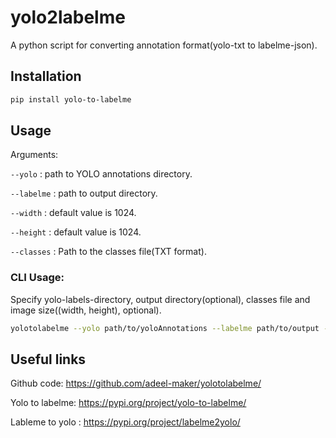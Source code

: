 # yolo2labelme

A python script for converting annotation format(yolo-txt to labelme-json).

## Installation
```bash
pip install yolo-to-labelme
```
## Usage
Arguments:

`--yolo` : path to YOLO annotations directory.

`--labelme` : path to output directory.
 
`--width` : default value is 1024.

`--height` : default value is 1024.

`--classes` : Path to the classes file(TXT format).

### CLI Usage:
Specify yolo-labels-directory, output directory(optional), classes file and image size((width, height), optional).

```bash
yolotolabelme --yolo path/to/yoloAnnotations --labelme path/to/output --classes path/to/classes-file
```

## Useful links
Github code: https://github.com/adeel-maker/yolotolabelme/

Yolo to labelme: https://pypi.org/project/yolo-to-labelme/

Lableme to yolo : https://pypi.org/project/labelme2yolo/
